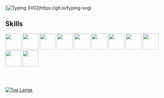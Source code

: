 [![Typing SVG](http://readme-typing-svg.herokuapp.com?font=Source+Code+Pro&pause=1000&color=58A6FFFF&width=435&lines=Welcome+to+my+GitHub+(%E3%82%B7_+_)%E3%82%B7)](https://git.io/typing-svg)
## Skills 
<img style="width:50px;" src="https://cdn.jsdelivr.net/gh/devicons/devicon/icons/java/java-original.svg" /> <img style="width:50px;" src="https://cdn.jsdelivr.net/gh/devicons/devicon/icons/spring/spring-original-wordmark.svg" /> <img style="width:50px;" src="https://cdn.jsdelivr.net/gh/devicons/devicon/icons/go/go-original-wordmark.svg" /> <img style="width:50px;"                  src="https://cdn.jsdelivr.net/gh/devicons/devicon/icons/python/python-original.svg" /> <img style="width:50px;" src="https://cdn.jsdelivr.net/gh/devicons/devicon/icons/javascript/javascript-original.svg" /> <img style="width:50px;" src="https://cdn.jsdelivr.net/gh/devicons/devicon/icons/html5/html5-plain-wordmark.svg" /> <img style="width:50px;" src="https://cdn.jsdelivr.net/gh/devicons/devicon/icons/css3/css3-plain-wordmark.svg" /> <img style="width:50px;" src="https://cdn.jsdelivr.net/gh/devicons/devicon/icons/bash/bash-original.svg" /> <img style="width:50px;" src="https://cdn.jsdelivr.net/gh/devicons/devicon/icons/git/git-original.svg" /> <img style="width:50px;" src="https://cdn.jsdelivr.net/gh/devicons/devicon/icons/docker/docker-plain-wordmark.svg" /> <img style="width:50px;" src="https://cdn.jsdelivr.net/gh/devicons/devicon/icons/postgresql/postgresql-plain-wordmark.svg" />

<br>
<br>


[![Top Langs](https://github-readme-stats.vercel.app/api/top-langs/?username=youngpopeugene&layout=compact)](https://github.com/anuraghazra/github-readme-stats)
          
          
          

           
          
